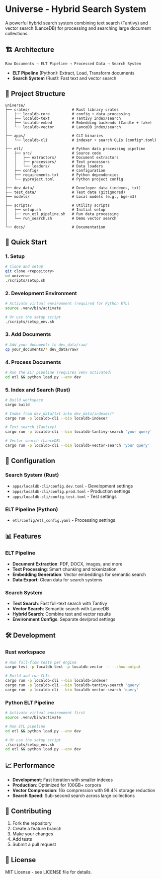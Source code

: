 # Universe - Hybrid Search System

A powerful hybrid search system combining text search (Tantivy) and vector search (LanceDB) for processing and searching large document collections.

## 🏗️ Architecture

```
Raw Documents → ELT Pipeline → Processed Data → Search System
```

- **ELT Pipeline** (Python): Extract, Load, Transform documents
- **Search System** (Rust): Fast text and vector search

## 📁 Project Structure

```
universe/
├── crates/                   # Rust library crates
│   ├── localdb-core          # config + data processing
│   ├── localdb-text          # Tantivy index/search
│   ├── localdb-embed         # Embedding backends (Candle + fake)
│   └── localdb-vector        # LanceDB index/search
│
├── apps/                     # CLI binaries
│   └── localdb-cli           # indexer + search CLIs (config*.toml)
│
├── etl/                      # Python data processing pipeline
│   ├── src/                  # Source code
│   │   ├── extractors/       # Document extractors
│   │   ├── processors/       # Text processors
│   │   └── loaders/          # Data loaders
│   ├── config/               # Configuration
│   ├── requirements.txt      # Python dependencies
│   └── pyproject.toml        # Python project config
│
├── dev_data/                 # Developer data (indexes, txt)
├── test_data/                # Test data (gitignored)
├── models/                   # Local models (e.g., bge-m3)
│
├── scripts/                  # Utility scripts
│   ├── setup.sh              # Initial setup
│   ├── run_etl_pipeline.sh   # Run data processing
│   └── run_search.sh         # Demo vector search
│
└── docs/                     # Documentation
```

## 🚀 Quick Start

### 1. Setup

```bash
# Clone and setup
git clone <repository>
cd universe
./scripts/setup.sh
```

### 2. Development Environment

```bash
# Activate virtual environment (required for Python ETL)
source .venv/bin/activate

# Or use the setup script
./scripts/setup_env.sh
```

### 3. Add Documents

```bash
# Add your documents to dev_data/raw/
cp your_documents/* dev_data/raw/
```

### 4. Process Documents

```bash
# Run the ELT pipeline (requires venv activated)
cd etl && python load.py --env dev
```

### 5. Index and Search (Rust)

```bash
# Build workspace
cargo build

# Index from dev_data/txt into dev_data/indexes/*
cargo run -p localdb-cli --bin localdb-indexer

# Text search (Tantivy)
cargo run -p localdb-cli --bin localdb-tantivy-search 'your query'

# Vector search (LanceDB)
cargo run -p localdb-cli --bin localdb-vector-search 'your query'
```

## 🔧 Configuration

### Search System (Rust)
- `apps/localdb-cli/config.dev.toml` - Development settings
- `apps/localdb-cli/config.prod.toml` - Production settings
- `apps/localdb-cli/config.test.toml` - Test settings

### ELT Pipeline (Python)
- `etl/config/etl_config.yaml` - Processing settings

## 📊 Features

### ELT Pipeline
- **Document Extraction**: PDF, DOCX, images, and more
- **Text Processing**: Smart chunking and tokenization
- **Embedding Generation**: Vector embeddings for semantic search
- **Data Export**: Clean data for search systems

### Search System
- **Text Search**: Fast full-text search with Tantivy
- **Vector Search**: Semantic search with LanceDB
- **Hybrid Search**: Combine text and vector results
- **Environment Configs**: Separate dev/prod settings

## 🛠️ Development

### Rust workspace
```bash
# Run full-flow tests per engine
cargo test -p localdb-text -p localdb-vector -- --show-output

# Build and run CLIs
cargo run -p localdb-cli --bin localdb-indexer
cargo run -p localdb-cli --bin localdb-tantivy-search 'query'
cargo run -p localdb-cli --bin localdb-vector-search 'query'
```

### Python ELT Pipeline
```bash
# Activate virtual environment first
source .venv/bin/activate

# Run ETL pipeline
cd etl && python load.py --env dev

# Or use the setup script
./scripts/setup_env.sh
cd etl && python load.py --env dev
```

## 📈 Performance

- **Development**: Fast iteration with smaller indexes
- **Production**: Optimized for 100GB+ corpora
- **Vector Compression**: 16x compression with 98.4% storage reduction
- **Search Speed**: Sub-second search across large collections

## 🤝 Contributing

1. Fork the repository
2. Create a feature branch
3. Make your changes
4. Add tests
5. Submit a pull request

## 📄 License

MIT License - see LICENSE file for details.

